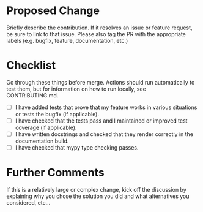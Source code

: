 # Proposed Change
Briefly describe the contribution. If it resolves an issue or feature request, be sure to link to that issue.
Please also tag the PR with the appropriate labels (e.g. bugfix, feature, documentation, etc.)

# Checklist
Go through these things before merge. Actions should run automatically to test them, but for information on how to run locally, see CONTRIBUTING.md.

- [ ] I have added tests that prove that my feature works in various situations or tests the bugfix (if applicable).
- [ ] I have checked that the tests pass and I maintained or improved test coverage (if applicable).
- [ ] I have written docstrings and checked that they render correctly in the documentation build.
- [ ] I have checked that mypy type checking passes.

# Further Comments
If this is a relatively large or complex change, kick off the discussion by explaining why you chose the solution you did and what alternatives you considered, etc...
